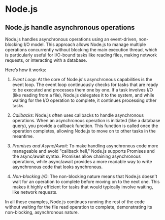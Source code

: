 # Node.js
## Node.js handle asynchronous operations
Node.js handles asynchronous operations using an event-driven, non-blocking I/O model. This approach allows Node.js to manage multiple operations concurrently without blocking the main execution thread, which is particularly useful for I/O-bound tasks like reading files, making network requests, or interacting with a database.

Here’s how it works:

1. *Event Loop*: At the core of Node.js's asynchronous capabilities is the event loop. The event loop continuously checks for tasks that are ready to be executed and processes them one by one. If a task involves I/O (like reading from a file), Node.js delegates it to the system, and while waiting for the I/O operation to complete, it continues processing other tasks.

2. *Callbacks*: Node.js often uses callbacks to handle asynchronous operations. When an asynchronous operation is initiated (like a database query), you provide a callback function. This function is called once the operation completes, allowing Node.js to move on to other tasks in the meantime.

3. *Promises and Async/Await*: To make handling asynchronous code more manageable and avoid "callback hell," Node.js supports Promises and the async/await syntax. Promises allow chaining asynchronous operations, while async/await provides a more readable way to write asynchronous code that looks synchronous.

4. *Non-blocking I/O*: The non-blocking nature means that Node.js doesn't wait for an operation to complete before moving on to the next one. This makes it highly efficient for tasks that would typically involve waiting, like network requests.


In all these examples, Node.js continues running the rest of the code without waiting for the file read operation to complete, demonstrating its non-blocking, asynchronous nature.

